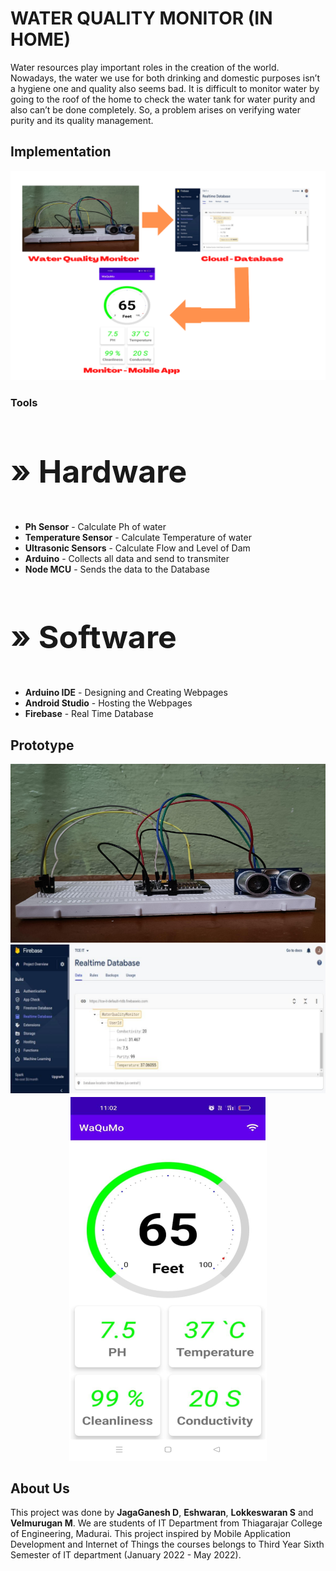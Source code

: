 # WATER QUALITY MONITOR (IN HOME)
Water resources play important roles in the creation of the
world. Nowadays, the water we use for both drinking and domestic
purposes isn’t a hygiene one and quality also seems bad. It is difficult
to monitor water by going to the roof of the home to check the water
tank for water purity and also can’t be done completely. So, a problem
arises on verifying water purity and its quality management.

## Implementation
<p align="center"><img src="Photos/Implementation.png"></p>

### Tools
<h3 style="font-size: 50px;">&raquo;  Hardware</h3>
<ul>
  <li><b>Ph Sensor</b> - Calculate Ph of water</li>
  <li><b>Temperature Sensor</b> - Calculate Temperature of water</li>
  <li><b>Ultrasonic Sensors</b> - Calculate Flow and Level of Dam</li>
  <li><b>Arduino</b> - Collects all data and send to transmiter</li>
  <li><b>Node MCU</b> - Sends the data to the Database</li>
</ul>

<h3 style="font-size: 50px;">&raquo;  Software</h3>
<ul>
  <li><b>Arduino IDE</b> - Designing and Creating Webpages</li>
  <li><b>Android Studio</b> - Hosting the Webpages</li>
  <li><b>Firebase</b> - Real Time Database</li>
</ul>


## Prototype
 <p align="center">
  <img src="Photos/img1.png">
  <img src="Photos/img2.png">
  <img src="Photos/img3.png">
 </p>
 
## About Us
This project was done by <b>JagaGanesh D</b>, <b>Eshwaran</b>, <b>Lokkeswaran S</b> and <b>Velmurugan M</b>. We are students of IT Department from Thiagarajar College of Engineering, Madurai. This project inspired by Mobile Application Development and Internet of Things the courses belongs to Third Year Sixth Semester of IT department (January 2022 - May 2022).
